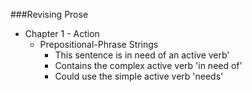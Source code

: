###Revising Prose
* Chapter 1 - Action
  * Prepositional-Phrase Strings
    * This sentence is in need of an active verb'
    * Contains the complex active verb 'in need of'
    * Could use the simple active verb 'needs'
